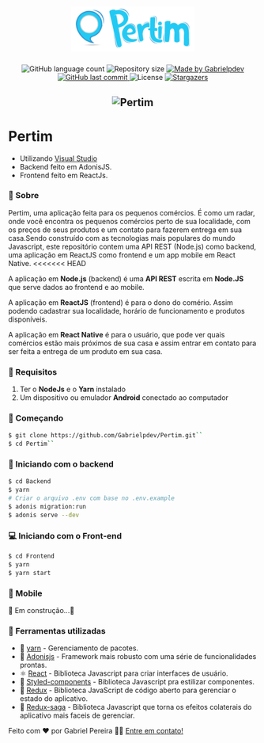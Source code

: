 
﻿<h2 align="center">
    <img alt="GoFinaces" title="#GoFinaces" src=".github/logo.png" width="250px" />
</h2>
  
<p align="center">
  <img alt="GitHub language count" src="https://img.shields.io/github/languages/count/Gabrielpdev/Pertim?color=%2304D361">

  <img alt="Repository size" src="https://img.shields.io/github/repo-size/Gabrielpdev/Pertim">

  	
  <a href="https://www.linkedin.com/in/gabriel-pereira-oliveira-78b1801ab/">
    <img alt="Made by Gabrielpdev" src="https://img.shields.io/badge/made%20by-Gabrielpdev-%2304D361">
  </a>
	
  
  <a href="https://github.com/Gabrielpdev/Pertim/commits/master">
    <img alt="GitHub last commit" src="https://img.shields.io/github/last-commit/Gabrielpdev/Pertim">
  </a>

  <img alt="License" src="https://img.shields.io/badge/license-MIT-brightgreen">
   <a href="https://github.com/Gabrielpdev/Pertim/stargazers">
    <img alt="Stargazers" src="https://img.shields.io/github/stars/Gabrielpdev/Pertim?style=social">
  </a>
</p>

<h2 align="center">
    <img alt="Pertim" title="#Pertim" src=".github/pertim.gif" width="800px" />
</h2>

# Pertim

* Utilizando [Visual Studio](https://code.visualstudio.com/) 
* Backend feito em AdonisJS. 
* Frontend feito em ReactJs. 

### 📜 Sobre
Pertim, uma aplicação feita para os pequenos comércios. É como um radar, onde você encontra os pequenos comércios perto de sua localidade, com os preços de seus produtos e um contato para fazerem entrega em sua casa.Sendo construído com as tecnologias mais populares do mundo Javascript, este repositório contem uma API REST (Node.js) como backend, uma aplicação em ReactJS como frontend e um app mobile em React Native.
<<<<<<< HEAD

A aplicação em **Node.js** (backend) é uma **API REST** escrita em **Node.JS** que serve dados ao frontend e ao mobile.

A aplicação em **ReactJS** (frontend) é para o dono do comério. Assim podendo cadastrar sua localidade, horário de funcionamento e produtos disponíveis.

A aplicação em **React Native** é para o usuário, que pode ver quais comércios estão mais próximos de sua casa e assim entrar em contato para ser feita a entrega de um produto em sua casa.

### 🔽 Requisitos
1. Ter o **NodeJs** e o **Yarn** instalado
2. Um dispositivo ou emulador **Android** conectado ao computador

### :rocket: Começando
```bash
$ git clone https://github.com/Gabrielpdev/Pertim.git``
$ cd Pertim``
```

### :rocket: Iniciando com o backend
```bash
$ cd Backend
$ yarn
# Criar o arquivo .env com base no .env.example
$ adonis migration:run
$ adonis serve --dev
```

### 💻 Iniciando com o Front-end 
```bash
$ cd Frontend
$ yarn
$ yarn start
```

### 📱 Mobile

<p> 🚧 Em construção...🚧 </p>

### 🧰  Ferramentas utilizadas
- 🔵 [yarn](https://yarnpkg.com/) - Gerenciamento de pacotes.
- 🔼 [Adonisjs](https://adonisjs.com/) - Framework mais robusto com uma série de funcionalidades prontas.
- ⚛️ [React](https://reactjs.org) - Biblioteca Javascript para criar interfaces de usuário.
- 💅 [Styled-components](https://styled-components.com/) - Biblioteca Javascript pra estilizar componentes.
- 🔁 [Redux](https://redux.js.org/) - Biblioteca JavaScript de código aberto para gerenciar o estado do aplicativo.
- 🔂 [Redux-saga](https://redux-saga.js.org/) - Biblioteca Javascript que torna os efeitos colaterais do aplicativo mais faceis de gerenciar.

Feito com ❤️ por Gabriel Pereira 👋🏽 [Entre em contato!](https://www.linkedin.com/in/gabriel-pereira-oliveira-78b1801ab/)


